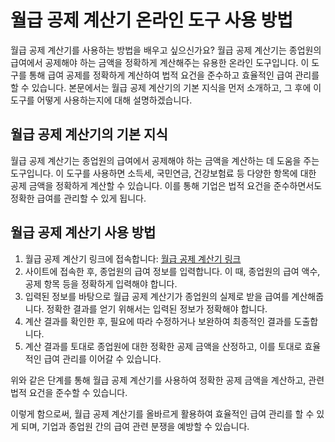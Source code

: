 월급 공제 계산기 온라인 도구 사용 방법
======================

월급 공제 계산기를 사용하는 방법을 배우고 싶으신가요? 월급 공제 계산기는 종업원의 급여에서 공제해야 하는 금액을 정확하게 계산해주는 유용한 온라인 도구입니다. 이 도구를 통해 급여 공제를 정확하게 계산하여 법적 요건을 준수하고 효율적인 급여 관리를 할 수 있습니다. 본문에서는 월급 공제 계산기의 기본 지식을 먼저 소개하고, 그 후에 이 도구를 어떻게 사용하는지에 대해 설명하겠습니다.

월급 공제 계산기의 기본 지식
----------------

월급 공제 계산기는 종업원의 급여에서 공제해야 하는 금액을 계산하는 데 도움을 주는 도구입니다. 이 도구를 사용하면 소득세, 국민연금, 건강보험료 등 다양한 항목에 대한 공제 금액을 정확하게 계산할 수 있습니다. 이를 통해 기업은 법적 요건을 준수하면서도 정확한 급여를 관리할 수 있게 됩니다.

월급 공제 계산기 사용 방법
---------------

1. 월급 공제 계산기 링크에 접속합니다: [월급 공제 계산기 링크](https://www.onlinecalculatorsfree.com/ko/financial/wage-garnishment-calculator.html)
2. 사이트에 접속한 후, 종업원의 급여 정보를 입력합니다. 이 때, 종업원의 급여 액수, 공제 항목 등을 정확하게 입력해야 합니다.
3. 입력된 정보를 바탕으로 월급 공제 계산기가 종업원의 실제로 받을 급여를 계산해줍니다. 정확한 결과를 얻기 위해서는 입력된 정보가 정확해야 합니다.
4. 계산 결과를 확인한 후, 필요에 따라 수정하거나 보완하여 최종적인 결과를 도출합니다.
5. 계산 결과를 토대로 종업원에 대한 정확한 공제 금액을 산정하고, 이를 토대로 효율적인 급여 관리를 이어갈 수 있습니다.

위와 같은 단계를 통해 월급 공제 계산기를 사용하여 정확한 공제 금액을 계산하고, 관련 법적 요건을 준수할 수 있습니다.

이렇게 함으로써, 월급 공제 계산기를 올바르게 활용하여 효율적인 급여 관리를 할 수 있게 되며, 기업과 종업원 간의 급여 관련 분쟁을 예방할 수 있습니다.
